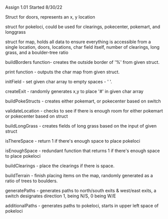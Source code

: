 Assign 1.01
Started 8/30/22

Struct for doors, represents an x, y location

struct for pokeloci, could be used for clearings, pokecenter, pokemart, and longgrass

struct for map, holds all data to ensure everything is accessible from a single location, doors, locations, char field itself, number of clearings, long grass, and a boulder-tree ratio

buildBorders function- creates the outside border of '%' from given struct.

print function - outputs the char map from given struct.

initField - set given char array to  empty spaces  - ' '.

createExit - randomly generates x,y to place '#' in given char array

buildPokeStructs - creates either pokemart, or pokecenter based on switch

validateLocation - checks to see if there is enough room for either pokemart or pokecenter based on struct

buildLongGrass - creates fields of long grass based on the input of given struct

isThereSpace - return 1 if there's enough space to place pokeloci

isEnoughSpace - redundant function that returns 1 if there's enough space to place pokeloci

buildClearings - place the clearings if there is space.

buildTerrain - finish placing items on the map, randomly generated as a ratio of trees to boulders.

generatePaths - generates paths to north/south exits & west/east exits, a switch designates direction 1, being N/S, 0 being W/E

additionalPaths - generates paths to pokeloci, starts in upper left space of pokeloci
